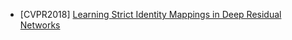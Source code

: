 - [CVPR2018] [Learning Strict Identity Mappings in Deep Residual Networks](https://arxiv.org/abs/1804.01661)
